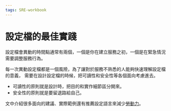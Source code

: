 ```yaml
---
tags: SRE-workbook
---
```


# 設定檔的最佳實踐

設定檔會異動的時間點通常有兩個，一個是你在建立服務之初，一個是在緊急情況需要調整服務行為。

每一次異動設定檔都是一個風險，為了讓對於服務不熟悉的人能夠快速理解設定檔的意義，
需要在設計設定檔的時候，把可讀性和安全性等各個面向考慮進去。

-   可讀性的原則就是設計時，把目的和實作細節區分開來。
-   安全性的原則就是要留退路給自己。

文中介紹很多面向的建議、實際範例還有推薦設定語言來減少[勞動力](./toil.md)。
